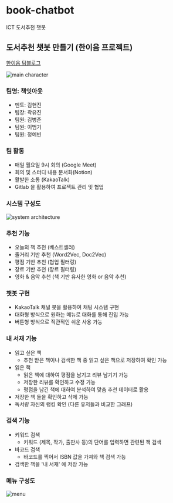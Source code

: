 # book-chatbot

ICT 도서추천 챗봇

## 도서추천 챗봇 만들기 (한이음 프로젝트)

[한이음 팀블로그](https://www.hanium.or.kr/portal/project/teamBlogView.do)

![main character](static/introduce.png)

### 팀명: 책잇아웃

- 멘토: 김현진
- 팀장: 곽유진
- 팀원: 김병준
- 팀원: 이범기
- 팀원: 정예빈

### 팀 활동

- 매일 월요일 9시 회의 (Google Meet)
- 회의 및 스터디 내용 문서화(Notion)
- 활발한 소통 (KakaoTalk)
- Gitlab 을 활용하여 프로젝트 관리 및 협업

### 시스템 구성도

![system architecture](static/system_architecture.png)

### 추천 기능

- 오늘의 책 추천 (베스트셀러)
- 줄거리 기반 추천 (Word2Vec, Doc2Vec)
- 평점 기반 추천 (협업 필터링)
- 장르 기반 추천 (장르 필터링)
- 영화 & 음악 추천 (책 기반 유사한 영화 or 음악 추천)

### 챗봇 구현

- KakaoTalk 채널 봇을 활용하여 채팅 시스템 구현
- 대화형 방식으로 원하는 메뉴로 대화를 통해 진입 가능
- 버튼형 방식으로 직관적인 쉬운 사용 가능

### 내 서재 기능

- 읽고 싶은 책
  - 추천 받은 책이나 검색한 책 중 읽고 싶은 책으로 저장하여 확인 가능
- 읽은 책
  - 읽은 책에 대하여 평점을 남기고 리뷰 남기기 가능
  - 저장한 리뷰를 확인하고 수정 가능
  - 평점을 남긴 책에 대하여 분석하여 맞춤 추천 데이터로 활용
- 저장한 책 들을 확인하고 삭제 가능
- 독서량 자신의 랭킹 확인 (다른 유저들과 비교한 그래프)

### 검색 기능

- 키워드 검색
  - 키워드 (제목, 작가, 출판사 등)의 단어를 입력하면 관련된 책 검색
- 바코드 검색
  - 바코드를 찍어서 ISBN 값을 가져와 책 검색 가능
- 검색한 책을 '내 서재' 에 저장 가능


### 메뉴 구성도

![menu](static/menu.png)
